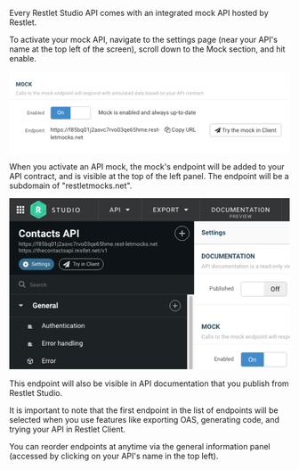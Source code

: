 Every Restlet Studio API comes with an integrated mock API hosted by Restlet.

To activate your mock API, navigate to the settings page (near your API's name at the top left of the screen), scroll down to the Mock section, and hit enable.

![Activate an API mock](images/activatemock.png "Activate an API mock")

When you activate an API mock, the mock's endpoint will be added to your API contract, and is visible at the top of the left panel. The endpoint will be a subdomain of "restletmocks.net".

![Mock endpoint](images/mockendpoint.png "Mock endpoint")

This endpoint will also be visible in API documentation that you publish from Restlet Studio.

It is important to note that the first endpoint in the list of endpoints will be selected when you use features like exporting OAS, generating code, and trying your API in Restlet Client.

You can reorder endpoints at anytime via the general information panel (accessed by clicking on your API's name in the top left).  
